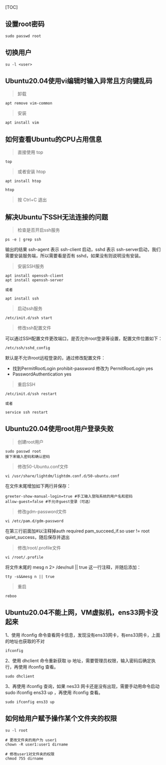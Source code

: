 [TOC]

## 设置root密码

```
sudo passwd root
```



## 切换用户

```
su -l <user>
```



## Ubuntu20.04使用vi编辑时输入异常且方向键乱码

> 卸载

```
apt remove vim-common
```

> 安装

```
apt install vim
```



## 如何查看Ubuntu的CPU占用信息

> 直接使用 top

```
top
```

> 或者安装 htop

```
apt install htop

htop
```

> 按 Ctrl+C 退出



## 解决Ubuntu下SSH无法连接的问题

> 检查是否开启ssh服务

```
ps -e | grep ssh
```

输出的结果 ssh-agent 表示 ssh-client 启动，sshd 表示 ssh-server启动，我们需要安装服务端，所以需要看是否有 sshd，如果没有则说明没有安装。



> 安装SSH服务

```
apt install openssh-client
apt install openssh-server

或者

apt install ssh
```



> 启动ssh服务

```
/etc/init.d/ssh start
```



> 修改ssh配置文件

可以通过SSH配置文件更改端口，是否允许root登录等设置，配置文件位置如下：

```
/etc/ssh/sshd_config
```

默认是不允许root远程登录的，通过修改配置文件：

- 找到PermitRootLogin prohibit-password 修改为 PermitRootLogin yes
- PasswordAuthentication yes



> 重启SSH

```
/etc/init.d/ssh restart

或者

service ssh restart
```



## Ubuntu20.04使用root用户登录失败

> 创建root用户

```
sudo passwd root
接下来输入密码和确认密码
```



> 修改50-Ubuntu.conf文件

```
vi /usr/share/lightdm/lightdm.conf.d/50-ubuntu.conf
```

在文件末尾增加如下两行并保存：

```
greeter-show-manual-login=true #手工输入登陆系统的用户名和密码
allow-guest=false #不允许guest登录（可选）
```



> 修改gdm-password文件

````
vi /etc/pam.d/gdm-password
````

在第三行前面加#以注释掉auth required pam_succeed_if.so user != root quiet_success，随后保存并退出



> 修改/root/.profile文件

```
vi /root/.profile
```

将文件末尾的 mesg n 2> /dev/null || true 这一行注释，并随后添加：

```
tty -s&&mesg n || true
```



> 重启

```
reboo
```

## Ubuntu20.04不能上网，VM虚拟机，ens33网卡没起来

1、使用 ifconfig 命令查看网卡信息，发现没有ens33网卡，有ens33网卡，上面的地址也获取的不对

```
ifconfig
```

2、使用 dhclient 命令重新获取 ip 地址，需要管理员权限，输入密码后确定执行，再使用 ifconfig 查看。

```
sudo dhclient
```

3、再使用 ifconfig 查询，如果 nes33 网卡还是没有出现，需要手动用命令启动 sudo ifconfig ens33 up ，再使用 ifconfig 查看。

```
sudo ifconfig ens33 up
```



## 如何给用户赋予操作某个文件夹的权限

```
su -l root

# 更改文件夹的用户为 user1
chown -R user1:user1 dirname

# 修改user1对文件夹的权限
chmod 755 dirname
```

